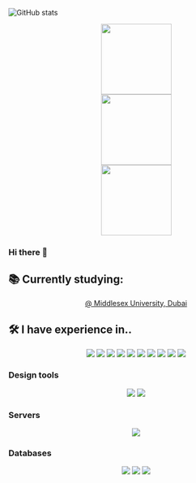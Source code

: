 ![GitHub stats](https://github-readme-stats.vercel.app/api?username=iikyc&show_icons=true&theme=dark)

<center><a href="https://www.credly.com/users/karam-chatra/badges"><img width="139px" height="139px" src="https://iikyc.carrd.co/assets/images/gallery01/fa5f916e.png?v=240a3612"></a></center>
<center><a href="https://www.credly.com/users/karam-chatra/badges"><img width="139px" height="139px" src="https://iikyc.carrd.co/assets/images/gallery01/da288abc.png?v=240a3612"></a></center>
<center><a href="https://www.credly.com/users/karam-chatra/badges"><img width="139px" height="139px" src="https://iikyc.carrd.co/assets/images/gallery01/5b6ea826.png?v=36e654f3"></a></center>

### Hi there 👋

## 📚 Currently studying:
<p align="center">
<a href="https://www.mdx.ac.ae">@ Middlesex University, Dubai</a>
</p>

## 🛠 I have experience in..

<div align="center">
<img src="https://img.shields.io/badge/javascript%20-%23323330.svg?&style=for-the-badge&logo=javascript&logoColor=%23F7DF1E"/>

<img src="https://img.shields.io/badge/html5%20-%23E34F26.svg?&style=for-the-badge&logo=html5&logoColor=white"/>

<img src="https://img.shields.io/badge/css3%20-%231572B6.svg?&style=for-the-badge&logo=css3&logoColor=white"/>

<img src="https://img.shields.io/badge/python%20-%2314354C.svg?&style=for-the-badge&logo=python&logoColor=white"/>

<img src="https://img.shields.io/badge/c%20-%2300599C.svg?&style=for-the-badge&logo=c&logoColor=white"/>

<img src="https://img.shields.io/badge/c++%20-%2300599C.svg?&style=for-the-badge&logo=c%2B%2B&ogoColor=white"/>

<img src="https://img.shields.io/badge/java-%23ED8B00.svg?&style=for-the-badge&logo=java&logoColor=white"/>

<img src="https://img.shields.io/badge/swift-%23FA7343.svg?&style=for-the-badge&logo=swift&logoColor=white"/>

<img src="https://img.shields.io/badge/markdown-%23000000.svg?&style=for-the-badge&logo=markdown&logoColor=white"/>

<img src="https://img.shields.io/badge/shell_script%20-%23121011.svg?&style=for-the-badge&logo=gnu-bash&logoColor=white"/>
</div>

### Design tools

<div align="center">
<img src="https://img.shields.io/badge/adobe%20photoshop%20-%2331A8FF.svg?&style=for-the-badge&logo=adobe%20photoshop&logoColor=white"/>

<img src="https://img.shields.io/badge/figma%20-%23F24E1E.svg?&style=for-the-badge&logo=figma&logoColor=white"/>
</div>

### Servers

<div align="center">
<img src="https://img.shields.io/badge/apache%20-%23D42029.svg?&style=for-the-badge&logo=apache&logoColor=white"/>
</div>

### Databases
<div align="center">
<img src="https://img.shields.io/badge/mysql-%2300f.svg?&style=for-the-badge&logo=mysql&logoColor=white"/>

<img src="https://img.shields.io/badge/docker%20-%230db7ed.svg?&style=for-the-badge&logo=docker&logoColor=white"/>

<img src="https://img.shields.io/badge/kubernetes%20-%23326ce5.svg?&style=for-the-badge&logo=kubernetes&logoColor=white"/>

</div>
